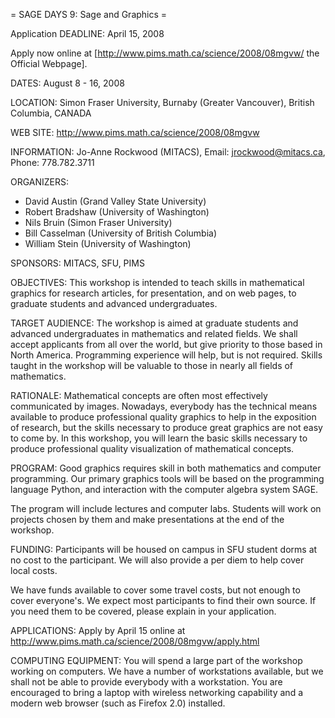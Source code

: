 = SAGE DAYS 9:  Sage and Graphics =

Application DEADLINE: April 15, 2008

Apply now online at [http://www.pims.math.ca/science/2008/08mgvw/ the Official Webpage].

DATES:        August 8 - 16, 2008

LOCATION:     Simon Fraser University, Burnaby (Greater Vancouver), British Columbia, CANADA

WEB SITE:     http://www.pims.math.ca/science/2008/08mgvw

INFORMATION:  Jo-Anne Rockwood (MITACS), Email: jrockwood@mitacs.ca, Phone: 778.782.3711

ORGANIZERS:   
   * David Austin (Grand Valley State University)
   * Robert Bradshaw (University of Washington)
   * Nils Bruin (Simon Fraser University)
   * Bill Casselman (University of British Columbia)
   * William Stein (University of Washington)

SPONSORS:     MITACS, SFU, PIMS

OBJECTIVES: This workshop is intended to teach skills in mathematical graphics for research articles, for presentation, and on web pages, to graduate students and advanced undergraduates.

TARGET AUDIENCE: The workshop is aimed at graduate students and advanced undergraduates in mathematics and related fields. We shall accept applicants from all over the world, but give priority to those based in North America. Programming experience will help, but is not required. Skills taught in the workshop will be valuable to those in nearly all fields of mathematics.

RATIONALE:  Mathematical concepts are often most effectively communicated by images. Nowadays, everybody has the technical means available to produce professional quality graphics to help in the exposition of research, but the skills necessary to produce great graphics are not easy to come by. In this workshop, you will learn the basic skills necessary to produce professional quality visualization of mathematical concepts.

PROGRAM:  Good graphics requires skill in both mathematics and computer programming. Our primary graphics tools will be based on the programming language Python, and interaction with the computer algebra system SAGE.

The program will include lectures and computer labs. Students will work on projects chosen by them and make presentations at
the end of the workshop.

FUNDING: Participants will be housed on campus in SFU student dorms at no cost to the participant. We will also provide a per diem to help cover local costs.

We have funds available to cover some travel costs, but not enough to cover everyone's. We expect most participants to find
their own source. If you need them to be covered, please explain in your application.

APPLICATIONS: Apply by April 15 online at
http://www.pims.math.ca/science/2008/08mgvw/apply.html

COMPUTING EQUIPMENT: You will spend a large part of the workshop working on computers.  We have a number of workstations available, but we shall not be able to provide everybody with a workstation. You are encouraged to bring a laptop with wireless networking capability and a modern web browser (such as Firefox 2.0) installed.
